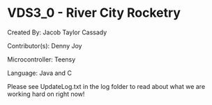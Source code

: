 # VDS3_0 - River City Rocketry

Created By: Jacob Taylor Cassady

Contributor(s): Denny Joy

Microcontroller: Teensy

Language: Java and C

Please see UpdateLog.txt in the log folder to read about what we are working hard on right now!
